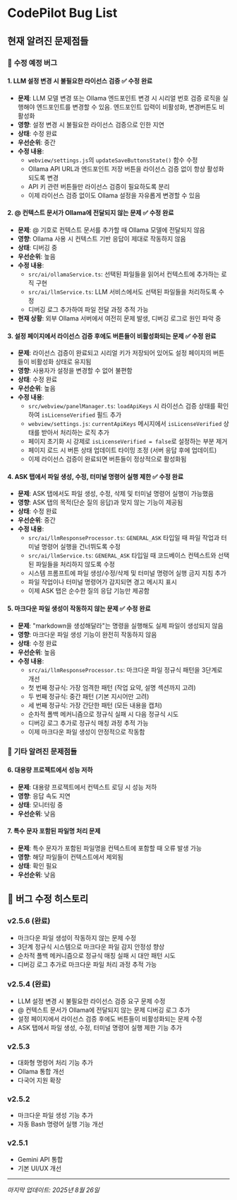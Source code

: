 # CodePilot Bug List

## 현재 알려진 문제점들

### 🔧 **수정 예정 버그**

#### **1. LLM 설정 변경 시 불필요한 라이선스 검증** ✅ **수정 완료**
- **문제**: LLM 모델 변경 또는 Ollama 엔드포인트 변경 시 시리얼 번호 검증 로직을 실행해야 엔드포인트를 변경할 수 있음. 엔드포인트 입력이 비활성화, 변경버튼도 비활성화
- **영향**: 설정 변경 시 불필요한 라이선스 검증으로 인한 지연
- **상태**: 수정 완료
- **우선순위**: 중간
- **수정 내용**: 
  - `webview/settings.js`의 `updateSaveButtonsState()` 함수 수정
  - Ollama API URL과 엔드포인트 저장 버튼을 라이선스 검증 없이 항상 활성화되도록 변경
  - API 키 관련 버튼들만 라이선스 검증이 필요하도록 분리
  - 이제 라이선스 검증 없이도 Ollama 설정을 자유롭게 변경할 수 있음

#### **2. @ 컨텍스트 문서가 Ollama에 전달되지 않는 문제** ✅ **수정 완료**
- **문제**: @ 기호로 컨텍스트 문서를 추가할 때 Ollama 모델에 전달되지 않음
- **영향**: Ollama 사용 시 컨텍스트 기반 응답이 제대로 작동하지 않음
- **상태**: 디버깅 중
- **우선순위**: 높음
- **수정 내용**: 
  - `src/ai/ollamaService.ts`: 선택된 파일들을 읽어서 컨텍스트에 추가하는 로직 구현
  - `src/ai/llmService.ts`: LLM 서비스에서도 선택된 파일들을 처리하도록 수정
  - 디버깅 로그 추가하여 파일 전달 과정 추적 가능
- **현재 상황**: 외부 Ollama 서버에서 여전히 문제 발생, 디버깅 로그로 원인 파악 중

#### **3. 설정 페이지에서 라이선스 검증 후에도 버튼들이 비활성화되는 문제** ✅ **수정 완료**
- **문제**: 라이선스 검증이 완료되고 시리얼 키가 저장되어 있어도 설정 페이지의 버튼들이 비활성화 상태로 유지됨
- **영향**: 사용자가 설정을 변경할 수 없어 불편함
- **상태**: 수정 완료
- **우선순위**: 높음
- **수정 내용**:
  - `src/webview/panelManager.ts`: `loadApiKeys` 시 라이선스 검증 상태를 확인하여 `isLicenseVerified` 필드 추가
  - `webview/settings.js`: `currentApiKeys` 메시지에서 `isLicenseVerified` 상태를 받아서 처리하는 로직 추가
  - 페이지 초기화 시 강제로 `isLicenseVerified = false`로 설정하는 부분 제거
  - 페이지 로드 시 버튼 상태 업데이트 타이밍 조정 (서버 응답 후에 업데이트)
  - 이제 라이선스 검증이 완료되면 버튼들이 정상적으로 활성화됨

#### **4. ASK 탭에서 파일 생성, 수정, 터미널 명령어 실행 제한** ✅ **수정 완료**
- **문제**: ASK 탭에서도 파일 생성, 수정, 삭제 및 터미널 명령어 실행이 가능했음
- **영향**: ASK 탭의 목적(단순 질의 응답)과 맞지 않는 기능이 제공됨
- **상태**: 수정 완료
- **우선순위**: 중간
- **수정 내용**:
  - `src/ai/llmResponseProcessor.ts`: `GENERAL_ASK` 타입일 때 파일 작업과 터미널 명령어 실행을 건너뛰도록 수정
  - `src/ai/llmService.ts`: `GENERAL_ASK` 타입일 때 코드베이스 컨텍스트와 선택된 파일들을 처리하지 않도록 수정
  - 시스템 프롬프트에 파일 생성/수정/삭제 및 터미널 명령어 실행 금지 지침 추가
  - 파일 작업이나 터미널 명령어가 감지되면 경고 메시지 표시
  - 이제 ASK 탭은 순수한 질의 응답 기능만 제공함

#### **5. 마크다운 파일 생성이 작동하지 않는 문제** ✅ **수정 완료**
- **문제**: "markdown을 생성해달라"는 명령을 실행해도 실제 파일이 생성되지 않음
- **영향**: 마크다운 파일 생성 기능이 완전히 작동하지 않음
- **상태**: 수정 완료
- **우선순위**: 높음
- **수정 내용**:
  - `src/ai/llmResponseProcessor.ts`: 마크다운 파일 정규식 패턴을 3단계로 개선
  - 첫 번째 정규식: 가장 엄격한 패턴 (작업 요약, 설명 섹션까지 고려)
  - 두 번째 정규식: 중간 패턴 (기본 지시어만 고려)
  - 세 번째 정규식: 가장 간단한 패턴 (모든 내용을 캡처)
  - 순차적 폴백 메커니즘으로 정규식 실패 시 다음 정규식 시도
  - 디버깅 로그 추가로 정규식 매칭 과정 추적 가능
  - 이제 마크다운 파일 생성이 안정적으로 작동함

### 🐛 **기타 알려진 문제점들**

#### **6. 대용량 프로젝트에서 성능 저하**
- **문제**: 대용량 프로젝트에서 컨텍스트 로딩 시 성능 저하
- **영향**: 응답 속도 지연
- **상태**: 모니터링 중
- **우선순위**: 낮음

#### **7. 특수 문자 포함된 파일명 처리 문제**
- **문제**: 특수 문자가 포함된 파일명을 컨텍스트에 포함할 때 오류 발생 가능
- **영향**: 해당 파일들이 컨텍스트에서 제외됨
- **상태**: 확인 필요
- **우선순위**: 낮음

## 📝 **버그 수정 히스토리**

### **v2.5.6** (완료)
- 마크다운 파일 생성이 작동하지 않는 문제 수정
- 3단계 정규식 시스템으로 마크다운 파일 감지 안정성 향상
- 순차적 폴백 메커니즘으로 정규식 매칭 실패 시 대안 패턴 시도
- 디버깅 로그 추가로 마크다운 파일 처리 과정 추적 가능

### **v2.5.4** (완료)
- LLM 설정 변경 시 불필요한 라이선스 검증 요구 문제 수정
- @ 컨텍스트 문서가 Ollama에 전달되지 않는 문제 디버깅 로그 추가
- 설정 페이지에서 라이선스 검증 후에도 버튼들이 비활성화되는 문제 수정
- ASK 탭에서 파일 생성, 수정, 터미널 명령어 실행 제한 기능 추가

### **v2.5.3**
- 대화형 명령어 처리 기능 추가
- Ollama 통합 개선
- 다국어 지원 확장

### **v2.5.2**
- 마크다운 파일 생성 기능 추가
- 자동 Bash 명령어 실행 기능 개선

### **v2.5.1**
- Gemini API 통합
- 기본 UI/UX 개선

---

*마지막 업데이트: 2025년 8월 26일*

